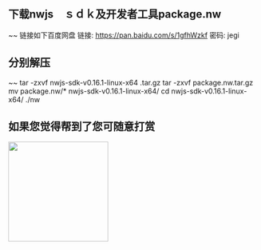 ## 下载nwjs　ｓｄｋ及开发者工具package.nw
~~
链接如下百度网盘
链接: https://pan.baidu.com/s/1gfhWzkf 密码: jegi

## 分别解压
~~
tar -zxvf nwjs-sdk-v0.16.1-linux-x64 .tar.gz
tar -zxvf package.nw.tar.gz
mv package.nw/* nwjs-sdk-v0.16.1-linux-x64/
cd nwjs-sdk-v0.16.1-linux-x64/
./nw

## 如果您觉得帮到了您可随意打赏
<img src="http://www.guobacai.com/usr/uploads/2016/08/492555036.jpg" width="200">

